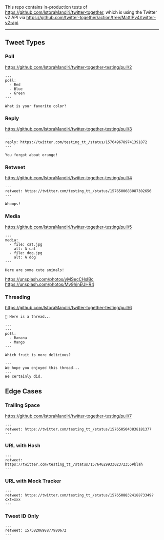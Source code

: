 This repo contains in-production tests of https://github.com/IstoraMandiri/twitter-together, which is using the Twitter v2 API via https://github.com/twitter-together/action/tree/MattIPv4/twitter-v2-api.

---

## Tweet Types

### Poll

https://github.com/IstoraMandiri/twitter-together-testing/pull/2

```tweet
---
poll:
  - Red
  - Blue
  - Green
---

What is your favorite color?
```

### Reply

https://github.com/IstoraMandiri/twitter-together-testing/pull/3

```tweet
---
reply: https://twitter.com/testing_tt_/status/1576496789741391872
---

You forgot about orange!
```

### Retweet

https://github.com/IstoraMandiri/twitter-together-testing/pull/4

```tweet
---
retweet: https://twitter.com/testing_tt_/status/1576500683087302656
---

Whoops!
```

### Media

https://github.com/IstoraMandiri/twitter-together-testing/pull/5

```tweet
---
media:
  - file: cat.jpg
    alt: A cat
  - file: dog.jpg
    alt: A dog
---

Here are some cute animals!
```

https://unsplash.com/photos/yMSecCHsIBc
https://unsplash.com/photos/Mv9hjnEUHR4

### Threading

https://github.com/IstoraMandiri/twitter-together-testing/pull/6

```tweet
🧵 Here is a thread...

---
---
poll:
  - Banana
  - Mango
---

Which fruit is more delicious?

---
We hope you enjoyed this thread...
---
We certainly did.
```

## Edge Cases

### Trailing Space

https://github.com/IstoraMandiri/twitter-together-testing/pull/7

```tweet
---
retweet: https://twitter.com/testing_tt_/status/1576505043838181377
--- 
```

### URL with Hash

```tweet
---
retweet: https://twitter.com/testing_tt_/status/1576462993302372355#blah
---
```

### URL with Mock Tracker

```tweet
---
retweet: https://twitter.com/testing_tt_/status/1576508832418873349?cxt=xxx
---
```

### Tweet ID Only

```tweet
---
retweet: 1575820698877980672
---
```
